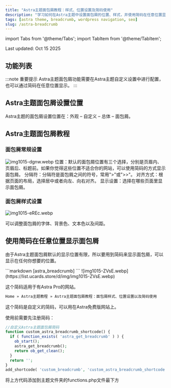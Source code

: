 ```yaml
---
title: "Astra主题面包屑教程：样式、位置设置及简码使用"
description: "学习如何在Astra主题中设置面包屑的位置、样式，并使用简码在任意位置显示面包屑，提升网站导航体验。"
tags: [astra theme, breadcrumb, wordpress navigation, seo]
slug: /astra-breadcrumb
---
```


import Tabs from '@theme/Tabs';
import TabItem from '@theme/TabItem';

<div class="time-stamp">Last updated: Oct 15 2025</div>

## 功能列表

:::note 重要提示
Astra主题面包屑功能需要在Astra主题自定义设置中进行配置，也可以通过简码在任意位置显示。
:::

## Astra主题面包屑设置位置

Astra主题的面包屑设置位置在：外观 – 自定义 – 总体 – 面包屑。

## Astra主题面包屑教程

### 面包屑常规设置

![img1015-dgnw.webp](https://list.ucards.store/d/img/img1015-dgnw.webp)
<Tabs>
<TabItem value="position" label="位置设置" default>
位置：默认的面包屑位置有三个选择，分别是页眉内、页眉后、标题前。如果你觉得这些位置不适合你的网站，可以使用简码的方式显示面包屑。
</TabItem>
<TabItem value="separator" label="分隔符设置">
分隔符：分隔符是面包屑之间的符号，常用">"或">>"。
</TabItem>
<TabItem value="alignment" label="对齐方式">
对齐方式：根据页面的布局，选择居中或者向左、向右对齐。
</TabItem>
<TabItem value="display" label="显示设置">
显示设置：选择在哪些页面里显示面包屑。
</TabItem>
</Tabs>

### 面包屑样式设置

![img1015-eREc.webp](https://list.ucards.store/d/img/img1015-eREc.webp)

可以调整面包屑的字体、背景色、文本色以及间距。

## 使用简码在任意位置显示面包屑

由于Astra主题面包屑默认的显示位置有限，所以要用到简码来显示面包屑，可以显示在任何你想要的位置。

<Tabs>
<TabItem value="astrapro" label="Astra Pro简码" default>
```markdown
[astra_breadcrumb]
```
![img1015-ZVsE.webp](https://list.ucards.store/d/img/img1015-ZVsE.webp)

这个简码适用于有Astra Pro的网站。
</TabItem>
<TabItem value="custom" label="自定义简码">
```markdown
Home » Astra主题教程 » Astra主题面包屑教程：面包屑样式、位置设置以及简码使用
```

这个简码是自定义的简码，可以用在Astra免费版网站上。

使用前需要先注册简码：

```php
//自定义Astra主题面包屑简码
function custom_astra_breadcrumb_shortcode() {
  if ( function_exists( 'astra_get_breadcrumb' ) ) {
    ob_start();
    astra_get_breadcrumb();
    return ob_get_clean();
  }
  return '';
}
add_shortcode( 'custom_breadcrumb', 'custom_astra_breadcrumb_shortcode' );
```

将上方代码添加到主题文件夹的functions.php文件最下方
</TabItem>
</Tabs>
